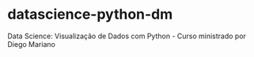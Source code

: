 # datascience-python-dm
Data Science: Visualização de Dados com Python - Curso ministrado por Diego Mariano
